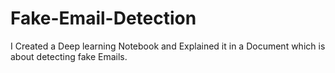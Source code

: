 # Fake-Email-Detection
I Created a Deep learning Notebook and Explained it in a Document which is about detecting fake Emails.
